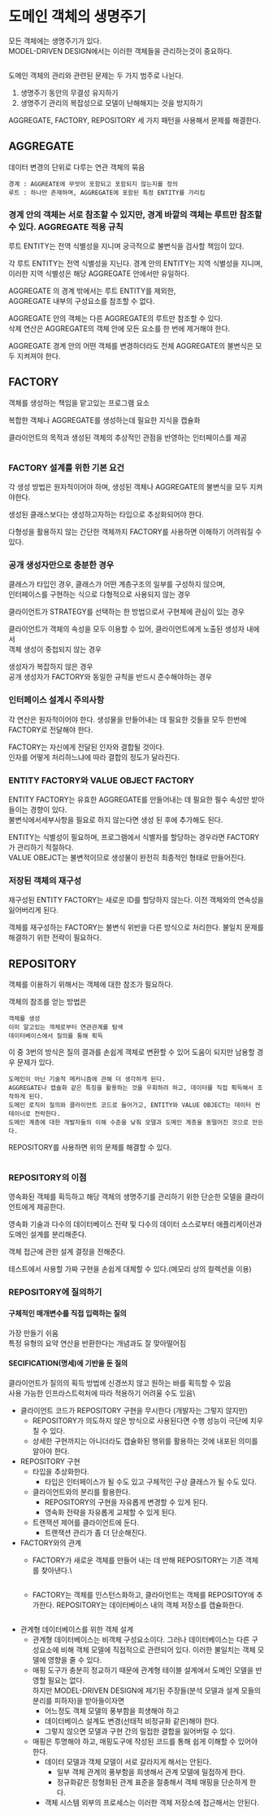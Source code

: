 # 도메인 객체의 생명주기

모든 객체에는 생명주기가 있다.\
MODEL-DRIVEN DESIGN에서는 이러한 객체들을 관리하는것이 중요하다.

<img src="../../../.gitbook/assets/file.excalidraw (1) (1) (1) (1) (1) (1) (1) (1).svg" alt="" class="gitbook-drawing">

도메인 객체의 관리와 관련된 문제는 두 가지 범주로 나뉜다.

1. 생명주기 동안의 무결성 유지하기
2. 생명주기 관리의 복잡성으로 모델이 난해해지는 것을 방지하기

AGGREGATE, FACTORY, REPOSITORY 세 가지 패턴을 사용해서 문제를 해결한다.

## AGGREGATE

데이터 변경의 단위로 다루는 연관 객체의 묶음

```
경계 : AGGREATE에 무엇이 포함되고 포함되지 않는지를 정의
루트 : 하나만 존재하며, AGGREGATE에 포함된 특정 ENTITY를 가리킴
```

### 경계 안의 객체는 서로 참조할 수 있지만, 경계 바깥의 객체는 루트만 참조할 수 있다.  AGGREGATE 적용 규칙

루트 ENTITY는 전역 식별성을 지니며 궁극적으로 불변식을 검사할 책임이 있다.

각 루트 ENTITY는 전역 식별성을 지닌다. 경계 안의 ENTITY는 지역 식별성을 지니며, \
이러한 지역 식별성은 해당 AGGREGATE 안에서만 유일하다.

AGGREGATE 의 경계 밖에서는 루트 ENTITY를 제외한,\
AGGREGATE 내부의 구성요소를 참조할 수 없다.

AGGREGATE 안의 객체는 다른 AGGREGATE의 루트만 참조할 수 있다.\
삭제 연산은 AGGREGATE의 객체 안에 모든 요소를 한 번에 제거해야 한다.

AGGREGATE 경계 안의 어떤 객체를 변경하더라도 전체 AGGREGATE의 불변식은 모두 지켜져야 한다.

## FACTORY

객체를 생성하는 책임을 맡고있는 프로그램 요소

복합한 객체나 AGGREGATE를 생성하는데 필요한 지식을 캡슐화

클라이언트의 목적과 생성된 객체의 추상적인 관점을 반영하는 인터페이스를 제공

<img src="../../../.gitbook/assets/file.excalidraw (1) (1) (1) (1) (1) (1) (1) (1) (1).svg" alt="" class="gitbook-drawing">

### FACTORY 설계를 위한 기본 요건

각 생성 방법은 원자적이어야 하며, 생성된 객체나 AGGREGATE의 불변식을 모두 지켜야한다.

생성된 클래스보다는 생성하고자하는 타입으로 추상화되어야 한다.

다형성을 활용하지 않는 간단한 객체까지 FACTORY를 사용하면 이해하기 어려워질 수 있다.

### 공개 생성자만으로 충분한 경우

클래스가 타입인 경우, 클래스가 어떤 계층구조의 일부를 구성하지 않으며, \
인터페이스를 구현하는 식으로 다형적으로 사용되지 않는 경우

&#x20;클라이언트가 STRATEGY를 선택하는 한 방법으로서 구현체에 관심이 있는 경우

클라이언트가 객체의 속성을 모두 이용할 수 있어, 클라이언트에게 노출된 생성자 내에서 \
객체 생성이 중첩되지 않는 경우

생성자가 복잡하지 않은 경우\
공개 생성자가 FACTORY와 동일한 규칙을 반드시 준수해야하는 경우

### 인터페이스 설계시 주의사항

각 연산은 원자적이어야 한다. 생성물을 만들어내는 데 필요한 것들을 모두 한번에 FACTORY로 전달해야 한다.

FACTORY는 자신에게 전달된 인자와 결합될 것이다. \
인자를 어떻게 처리하느냐에 따라 결합의 정도가 달라진다.

### ENTITY FACTORY와 VALUE OBJECT FACTORY

ENTITY FACTORY는 유효한 AGGREGATE를 만들어내는 데 필요한 필수 속성만 받아들이는 경향이 있다. \
불변식에서세부사항을 필요로 하지 않는다면 생성 된 후에 추가해도 된다.

ENTITY는 식별성이 필요하며, 프로그램에서 식별자를 할당하는 경우라면 FACTORY가 관리하기 적절하다.\
VALUE OBEJCT는 불변적이므로 생성물이 완전히 최종적인 형태로 만들어진다.

### 저장된 객체의 재구성

재구성된 ENTITY FACTORY는 새로운 ID를 할당하지 않는다. 이전 객체와의 연속성을 잃어버리게 된다.

객체를 재구성하는 FACTORY는 불변식 위반을 다른 방식으로 처리한다. 불일치 문제를 해결하기 위한 전략이 필요하다.

## REPOSITORY

객체를 이용하기 위해서는 객체에 대한 참조가 필요하다.

객체의 참조를 얻는 방법은

```
객체를 생성
이미 알고있는 객체로부터 연관관계를 탐색
데이터베이스에서 질의를 통해 획득
```

이 중 3번의 방식은 질의 결과를 손쉽게 객체로 변환할 수 있어 도움이 되지만 남용할 경우 문제가 있다.

```
도메인이 아닌 기술적 메커니즘에 관해 더 생각하게 된다.
AGGREGATE나 캡슐화 같은 특징을 활용하는 것을 우회하려 하고, 데이터를 직접 획득해서 조작하게 된다.
도메인 로직이 질의와 클라이언트 코드로 들어가고, ENTITY와 VALUE OBJECT는 데이터 컨테이너로 전락한다.
도메인 계층에 대한 개발자들의 이해 수준을 낮춰 모델과 도메인 계층을 동떨어진 것으로 만든다.
```

REPOSITORY를 사용하면 위의 문제를 해결할 수 있다.

<img src="../../../.gitbook/assets/file.excalidraw (1) (1) (1) (1) (1) (1) (1) (1) (1).svg" alt="" class="gitbook-drawing">

### REPOSITORY의 이점

영속화된 객체를 획득하고 해당 객체의 생명주기를 관리하기 위한 단순한 모델을 클라이언트에게 제공한다.

영속화 기술과 다수의 데이터베이스 전략 및 다수의 데이터 소스로부터 애플리케이션과 도메인 설계를 분리해준다.

객체 접근에 관한 설계 결정을 전해준다.

테스트에서 사용할 가짜 구현을 손쉽게 대체할 수 있다.(메모리 상의 컬렉션을 이용)

### REPOSITORY에 질의하기

#### 구체적인 매개변수를 직접 입력하는 질의

가장 만들기 쉬움\
특정 유형의 요약 연산을 반환한다는 개념과도 잘 맞아떨어짐

#### SECIFICATION(명세)에 기반을 둔 질의

클라이언트가 질의의 획득 방법에 신경쓰지 않고 원하는 바를 획득할 수 있음\
사용 가능한 인프라스트럭처에 따라 적용하기 어려울 수도 있음\


* 클라이언트 코드가 REPOSITORY 구현을 무시한다 (개발자는 그렇지 않지만)
  * REPOSITORY가 의도하지 않은 방식으로 사용된다면 수행 성능이 극단에 치우칠 수 있다.
  * 상세한 구현까지는 아니더라도 캡슐화된 행위를 활용하는 것에 내포된 의미를 알아야 한다.
* REPOSITORY 구현
  * 타입을 추상화한다.
    * 타입은 인터페이스가 될 수도 있고 구체적인 구상 클래스가 될 수도 있다.
  * 클라이언트와의 분리를 활용한다.
    * REPOSITORY의 구현을 자유롭게 변경할 수 있게 된다.
    * 영속화 전략을 자유롭게 교체할 수 있게 된다.
  * 트랜잭션 제어를 클라이언트에 둔다.
    * 트랜잭션 관리가 좀 더 단순해진다.
* FACTORY와의 관계
  *   FACTORY가 새로운 객체를 만들어 내는 데 반해 REPOSITORY는 기존 객체를 찾아낸다.\


      <figure><img src="https://blog.kakaocdn.net/dn/ciB7IC/btrn4rVOBzS/MCwd9vqKYdGJjlsEHe2GvK/img.png" alt=""><figcaption></figcaption></figure>

      &#x20;
  *   FACTORY는 객체를 인스턴스화하고, 클라이언트는 객체를 REPOSITOY에 추가한다. REPOSITORY는 데이터베이스 내의 객체 저장소를 캡슐화한다.

      <figure><img src="https://blog.kakaocdn.net/dn/Yh2Sh/btrn6yz9fk7/kx3gPbNKq6YmH6iULIzyc1/img.png" alt=""><figcaption></figcaption></figure>

      &#x20;
* 관계형 데이터베이스를 위한 객체 설계
  * 관계형 데이터베이스는 비객체 구성요소이다. 그러나 데이터베이스는 다른 구성요소에 비해 객체 모델에 직접적으로 관련되어 있다. 이러한 불일치는 객체 모델에 영향을 줄 수 있다.
  * 매핑 도구가 충분히 정교하기 때문에 관계형 테이블 설계에서 도메인 모델을 반영할 필요는 없다.\
    하지만 MODEL-DRIVEN DESIGN에 제기된 주장들(분석 모델과 설계 모들의 분리를 피하자)을 받아들이자면
    * 어느정도 객체 모델의 풍부함을 희생해야 하고
    * 데이터베이스 설계도 변경(선태적 비정규화 같은)해야 한다.
    * 그렇지 않으면 모델과 구현 간의 밀접한 결합을 잃어버릴 수 있다.
  * 매핑은 투명해야 하고, 매핑도구에 작성된 코드를 통해 쉽게 이해할 수 있어야 한다.
    * 데이터 모델과 객체 모델이 서로 갈라지게 해서는 안된다.
      * 일부 객체 관계의 풍부함을 희생해서 관계 모델에 밀접하게 한다.
      * 정규화같은 정형화된 관계 표준을 절충해서 객체 매핑을 단순하게 한다.
    * 객체 시스템 외부의 프로세스는 이러한 객체 저장소에 접근해서는 안된다.
